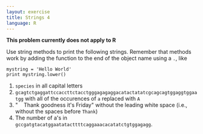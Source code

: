 ```yaml
---
layout: exercise
title: Strings 4
language: R
---
```



**This problem currently does not apply to R**

Use string methods to print the following strings. Remember that methods work by
adding the function to the end of the object name using a `.`, like

```
mystring = 'Hello World'
print mystring.lower()
```

1. `species` in all capital letters
2. `gcagtctgaggattccaccttctacctgggagagaggacatactatatcgcagcagtggaggtggaatgg`
    with all of the occurences of `a` replaced with `A`
3.  "    Thank goodness it's Friday" without the leading white space
    (i.e., without the spaces before `Thank`)
4.  The number of a's in `gccgatgtacatggaatatacttttcaggaaacacatatctgtggagagg`.
